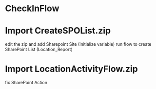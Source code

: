 # CheckInFlow

# Import CreateSPOList.zip
edit the zip and add Sharepoint Site (Initialize variable)
run flow to create SharePoint List (Location_Report)

# Import LocationActivityFlow.zip
fix SharePoint Action
